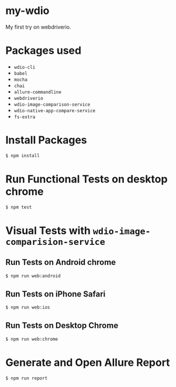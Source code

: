 # my-wdio

My first try on webdriverio.

# Packages used

- `wdio-cli`
- `babel`
- `mocha`
- `chai`
- `allure-commandline`
- `webdriverio`
- `wdio-image-comparison-service`
- `wdio-native-app-compare-service`
- `fs-extra`

# Install Packages

```bash
$ npm install
```

# Run Functional Tests on desktop chrome

```bash
$ npm test
```

# Visual Tests with `wdio-image-comparision-service`

## Run Tests on Android chrome

```bash
$ npm run web:android
```

## Run Tests on iPhone Safari

```bash
$ npm run web:ios
```

## Run Tests on Desktop Chrome

```bash
$ npm run web:chrome
```

# Generate and Open Allure Report

```bash
$ npm run report
```
